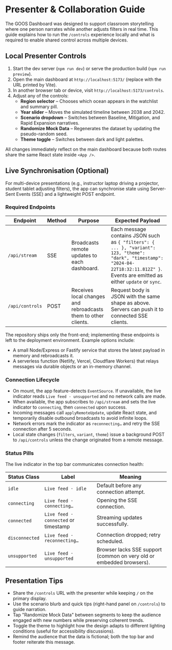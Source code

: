 # Presenter & Collaboration Guide

The GOOS Dashboard was designed to support classroom storytelling where one person narrates while another adjusts filters in real time. This guide explains how to run the `/controls` experience locally and what is required to enable shared control across multiple devices.

## Local Presenter Controls

1. Start the dev server (`npm run dev`) or serve the production build (`npm run preview`).
2. Open the main dashboard at `http://localhost:5173/` (replace with the URL printed by Vite).
3. In another browser tab or device, visit `http://localhost:5173/controls`.
4. Adjust any of the controls:
   - **Region selector** – Chooses which ocean appears in the watchlist and summary pill.
   - **Year slider** – Moves the simulated timeline between 2038 and 2042.
   - **Scenario dropdown** – Switches between Baseline, Mitigation, and Rapid Expansion narratives.
   - **Randomize Mock Data** – Regenerates the dataset by updating the pseudo-random seed.
   - **Theme toggle** – Switches between dark and light palettes.

All changes immediately reflect on the main dashboard because both routes share the same React state inside `<App />`.

## Live Synchronisation (Optional)

For multi-device presentations (e.g., instructor laptop driving a projector, student tablet adjusting filters), the app can synchronise state using Server-Sent Events (SSE) and a lightweight POST endpoint.

### Required Endpoints

| Endpoint | Method | Purpose | Expected Payload |
| --- | --- | --- | --- |
| `/api/stream` | SSE | Broadcasts remote updates to each dashboard. | Each message contains JSON such as `{ "filters": { ... }, "variant": 123, "theme": "dark", "timestamp": "2024-04-22T18:32:11.812Z" }`. Events are emitted as either `update` or `sync`. |
| `/api/controls` | POST | Receives local changes and rebroadcasts them to other clients. | Request body is JSON with the same shape as above. Servers can push it to connected SSE clients. |

The repository ships only the front-end; implementing these endpoints is left to the deployment environment. Example options include:

- A small Node/Express or Fastify service that stores the latest payload in memory and rebroadcasts it.
- A serverless function (Netlify, Vercel, Cloudflare Workers) that relays messages via durable objects or an in-memory channel.

### Connection Lifecycle

- On mount, the app feature-detects `EventSource`. If unavailable, the live indicator reads `Live feed · unsupported` and no network calls are made.
- When available, the app subscribes to `/api/stream` and sets the live indicator to `connecting`, then `connected` upon success.
- Incoming messages call `applyRemoteUpdate`, update React state, and temporarily disable outbound broadcasts to avoid infinite loops.
- Network errors mark the indicator as `reconnecting…` and retry the SSE connection after 5 seconds.
- Local state changes (`filters`, `variant`, `theme`) issue a background POST to `/api/controls` unless the change originated from a remote message.

### Status Pills

The live indicator in the top bar communicates connection health:

| Status Class | Label | Meaning |
| --- | --- | --- |
| `idle` | `Live feed · idle` | Default before any connection attempt. |
| `connecting` | `Live feed · connecting…` | Opening the SSE connection. |
| `connected` | `Live feed · connected` or timestamp | Streaming updates successfully. |
| `disconnected` | `Live feed · reconnecting…` | Connection dropped; retry scheduled. |
| `unsupported` | `Live feed · unsupported` | Browser lacks SSE support (common on very old or embedded browsers). |

## Presentation Tips

- Share the `/controls` URL with the presenter while keeping `/` on the primary display.
- Use the scenario blurb and quick tips (right-hand panel on `/controls`) to guide narration.
- Tap "Randomize Mock Data" between segments to keep the audience engaged with new numbers while preserving coherent trends.
- Toggle the theme to highlight how the design adapts to different lighting conditions (useful for accessibility discussions).
- Remind the audience that the data is fictional; both the top bar and footer reiterate this message.
